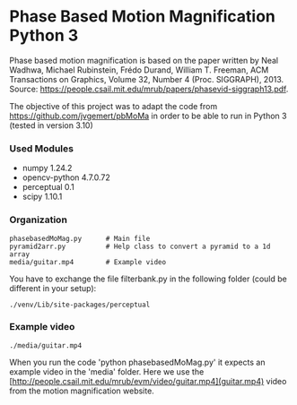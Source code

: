 # Phase Based Motion Magnification Python 3

Phase based motion magnification is based on the paper written by Neal Wadhwa, Michael Rubinstein, Frédo Durand, William T. Freeman, ACM Transactions on Graphics, Volume 32, Number 4 (Proc. SIGGRAPH), 2013. 
Source: https://people.csail.mit.edu/mrub/papers/phasevid-siggraph13.pdf. 

The objective of this project was to adapt the code from https://github.com/jvgemert/pbMoMa in order to be able to run in Python 3
(tested in version 3.10)

### Used Modules   

  - numpy 1.24.2
  - opencv-python 4.7.0.72
  - perceptual 0.1
  - scipy 1.10.1

### Organization
 
    phasebasedMoMag.py      # Main file
    pyramid2arr.py          # Help class to convert a pyramid to a 1d array
    media/guitar.mp4        # Example video
     
You have to exchange the file filterbank.py in the following folder (could be different in your setup):

    ./venv/Lib/site-packages/perceptual

### Example video

    ./media/guitar.mp4
    
When you run the code 'python phasebasedMoMag.py' it expects an example video in the 'media' folder. Here we use the [http://people.csail.mit.edu/mrub/evm/video/guitar.mp4](guitar.mp4) video from the motion magnification website.
